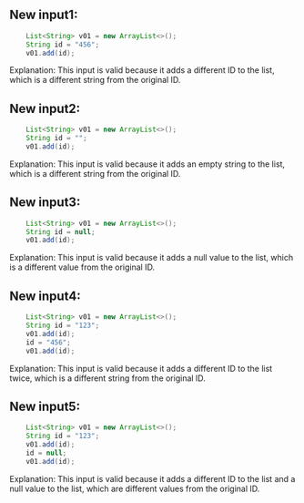 ## New input1:
```java
    List<String> v01 = new ArrayList<>();
    String id = "456";
    v01.add(id);
```
Explanation: This input is valid because it adds a different ID to the list, which is a different string from the original ID.

## New input2:
```java
    List<String> v01 = new ArrayList<>();
    String id = "";
    v01.add(id);
```
Explanation: This input is valid because it adds an empty string to the list, which is a different string from the original ID.

## New input3:
```java
    List<String> v01 = new ArrayList<>();
    String id = null;
    v01.add(id);
```
Explanation: This input is valid because it adds a null value to the list, which is a different value from the original ID.

## New input4:
```java
    List<String> v01 = new ArrayList<>();
    String id = "123";
    v01.add(id);
    id = "456";
    v01.add(id);
```
Explanation: This input is valid because it adds a different ID to the list twice, which is a different string from the original ID.

## New input5:
```java
    List<String> v01 = new ArrayList<>();
    String id = "123";
    v01.add(id);
    id = null;
    v01.add(id);
```
Explanation: This input is valid because it adds a different ID to the list and a null value to the list, which are different values from the original ID.
